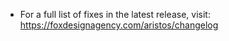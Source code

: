 * For a full list of fixes in the latest release, visit:
https://foxdesignagency.com/aristos/changelog